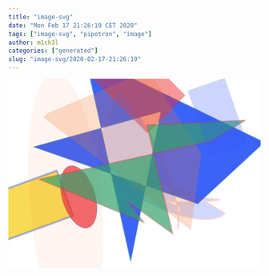 ```yaml
---
title: "image-svg"
date: "Mon Feb 17 21:26:19 CET 2020"
tags: ["image-svg", "pipotron", "image"]
author: m1ch3l
categories: ["generated"]
slug: "image-svg/2020-02-17-21:26:19"
---
```


![](image.svg)
